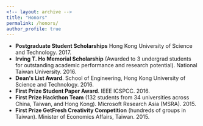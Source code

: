 ```yaml
---
<!-- layout: archive -->
title: "Honors"
permalink: /honors/
author_profile: true
---
```


* **Postgraduate Student Scholarships** Hong Kong University of Science and Technology. 2017.
* **Irving T. Ho Memorial Scholarship** (Awarded to 3 undergrad students for outstanding academic performance and research potential). National Taiwan University. 2016.
* **Dean's List Award**. School of Engineering, Hong Kong University of Science and Technology. 2016.
* **First Prize Student Paper Award**. IEEE ICSPCC. 2016.
* **First Prize Hackthon Team** (132 students from 34 universities across China, Taiwan, and Hong Kong). Microsoft Research Asia (MSRA). 2015.
* **First Prize GetFresh Creativity Competition** (hundreds of groups in Taiwan). Minister of Economics Affairs, Taiwan. 2015.